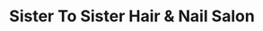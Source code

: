 ---
title: "Sister To Sister Hair & Nail Salon"
url: /baltimore/sister-to-sister-hair-und-nail-salon/
shop: Kosmetik
---